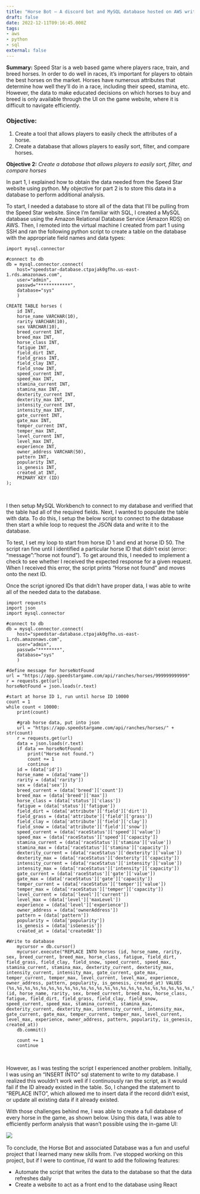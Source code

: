 ```yaml
---
title: "Horse Bot – A discord bot and MySQL database hosted on AWS written in python (Part 2)"
draft: false
date: 2022-12-11T09:16:45.000Z
tags:
- aws
- python
- sql
external: false
---
```


**Summary:** Speed Star is a web based game where players race, train, and breed horses. In order to do well in races, it’s important for players to obtain the best horses on the market. Horses have numerous attributes that determine how well they’ll do in a race, including their speed, stamina, etc. However, the data to make educated decisions on which horses to buy and breed is only available through the UI on the game website, where it is difficult to navigate efficiently.

### Objective:

1. Create a tool that allows players to easily check the attributes of a horse.
2. Create a database that allows players to easily sort, filter, and compare horses.

**Objective 2:** *Create a database that allows players to easily sort, filter, and compare horses*
&nbsp;

In part 1, I explained how to obtain the data needed from the Speed Star website using python. My objective for part 2 is to store this data in a database to perform additional analysis.

To start, I needed a database to store all of the data that I’ll be pulling from the Speed Star website. Since I’m familiar with SQL, I created a MySQL database using the Amazon Relational Database Service (Amazon RDS) on AWS. Then, I remoted into the virtual machine I created from part 1 using SSH and ran the following python script to create a table on the database with the appropriate field names and data types:

```
import mysql.connector

#connect to db
db = mysql.connector.connect(
    host="speedstar-database.ctpajak0gfho.us-east-1.rds.amazonaws.com",
    user="admin",
    passwd="************",
    database="sys"
    )

CREATE TABLE horses (
    id INT,
    horse_name VARCHAR(10),
    rarity VARCHAR(10),
    sex VARCHAR(10),
    breed_current INT,
    breed_max INT,
    horse_class INT,
    fatigue INT,
    field_dirt INT,
    field_grass INT,
    field_clay INT,
    field_snow INT,
    speed_current INT,
    speed_max INT,
    stamina_current INT,
    stamina_max INT,
    dexterity_current INT,
    dexterity_max INT,
    intensity_current INT,
    intensity_max INT,
    gate_current INT,
    gate_max INT,
    temper_current INT,
    temper_max INT,
    level_current INT,
    level_max INT,
    experience INT,
    owner_address VARCHAR(50),
    pattern INT,
    popularity INT,
    is_genesis INT,
    created_at INT,
    PRIMARY KEY (ID)
);
```
&nbsp;

I then setup MySQL Workbench to connect to my database and verified that the table had all of the required fields. Next, I wanted to populate the table with data. To do this, I setup the below script to connect to the database then start a while loop to request the JSON data and write it to the database.

To test, I set my loop to start from horse ID 1 and end at horse ID 50. The script ran fine until I identified a particular horse ID that didn’t exist (error: “message”:”horse not found”). To get around this, I needed to implement a check to see whether I received the expected response for a given request. When I received this error, the script prints “Horse not found” and moves onto the next ID.

Once the script ignored IDs that didn’t have proper data, I was able to write all of the needed data to the database.

```
import requests
import json
import mysql.connector

#connect to db
db = mysql.connector.connect(
    host="speedstar-database.ctpajak0gfho.us-east-1.rds.amazonaws.com",
    user="admin",
    passwd="********",
    database="sys"
    )

#define message for horseNotFound
url = "https://app.speedstargame.com/api/ranches/horses/999999999999"
r = requests.get(url)
horseNotFound = json.loads(r.text)

#start at horse ID 1, run until horse ID 10000
count = 1
while count < 10000:
    print(count)
    
    #grab horse data, put into json
    url = "https://app.speedstargame.com/api/ranches/horses/" + str(count)
    r = requests.get(url)
    data = json.loads(r.text)
    if data == horseNotFound:
        print("Horse not found.")
        count += 1
        continue
    id = (data['id'])
    horse_name = (data['name'])
    rarity = (data['rarity'])
    sex = (data['sex'])
    breed_current = (data['breed']['count'])
    breed_max = (data['breed']['max'])
    horse_class = (data['status']['class'])
    fatigue = (data['status']['fatigue'])
    field_dirt = (data['attribute']['field']['dirt'])
    field_grass = (data['attribute']['field']['grass'])
    field_clay = (data['attribute']['field']['clay'])
    field_snow = (data['attribute']['field']['snow'])
    speed_current = (data['raceStatus']['speed']['value'])
    speed_max = (data['raceStatus']['speed']['capacity'])
    stamina_current = (data['raceStatus']['stamina']['value'])
    stamina_max = (data['raceStatus']['stamina']['capacity'])
    dexterity_current = (data['raceStatus']['dexterity']['value'])
    dexterity_max = (data['raceStatus']['dexterity']['capacity'])
    intensity_current = (data['raceStatus']['intensity']['value'])
    intensity_max = (data['raceStatus']['intensity']['capacity'])
    gate_current = (data['raceStatus']['gate']['value'])
    gate_max = (data['raceStatus']['gate']['capacity'])
    temper_current = (data['raceStatus']['temper']['value'])
    temper_max = (data['raceStatus']['temper']['capacity'])
    level_current = (data['level']['current'])
    level_max = (data['level']['maxLevel'])
    experience = (data['level']['experience'])
    owner_address = (data['ownerAddress'])
    pattern = (data['pattern'])
    popularity = (data['popularity'])
    is_genesis = (data['isGenesis'])
    created_at = (data['createdAt'])

#Write to database
    mycursor = db.cursor()
    mycursor.execute("REPLACE INTO horses (id, horse_name, rarity, sex, breed_current, breed_max, horse_class, fatigue, field_dirt, field_grass, field_clay, field_snow, speed_current, speed_max, stamina_current, stamina_max, dexterity_current, dexterity_max, intensity_current, intensity_max, gate_current, gate_max, temper_current, temper_max, level_current, level_max, experience, owner_address, pattern, popularity, is_genesis, created_at) VALUES (%s,%s,%s,%s,%s,%s,%s,%s,%s,%s,%s,%s,%s,%s,%s,%s,%s,%s,%s,%s,%s,%s,%s,%s,%s,%s,%s,%s,%s,%s,%s,%s)", (id, horse_name, rarity, sex, breed_current, breed_max, horse_class, fatigue, field_dirt, field_grass, field_clay, field_snow, speed_current, speed_max, stamina_current, stamina_max, dexterity_current, dexterity_max, intensity_current, intensity_max, gate_current, gate_max, temper_current, temper_max, level_current, level_max, experience, owner_address, pattern, popularity, is_genesis, created_at))
    db.commit()
    
    count += 1
    continue
```
&nbsp;

However, as I was testing the script I experienced another problem. Initially, I was using an “INSERT INTO” sql statement to write to my database. I realized this wouldn’t work well if I continuously ran the script, as it would fail if the ID already existed in the table. So, I changed the statement to “REPLACE INTO”, which allowed me to insert data if the record didn’t exist, or update all existing data if it already existed.

With those challenges behind me, I was able to create a full database of every horse in the game, as shown below. Using this data, I was able to efficiently perform analysis that wasn’t possible using the in-game UI:

![](assets/horsebot7.png)
&nbsp;

To conclude, the Horse Bot and associated Database was a fun and useful project that I learned many new skills from. I’ve stopped working on this project, but if I were to continue, I’d want to add the following features:

+ Automate the script that writes the data to the database so that the data refreshes daily
+ Create a website to act as a front end to the database using React